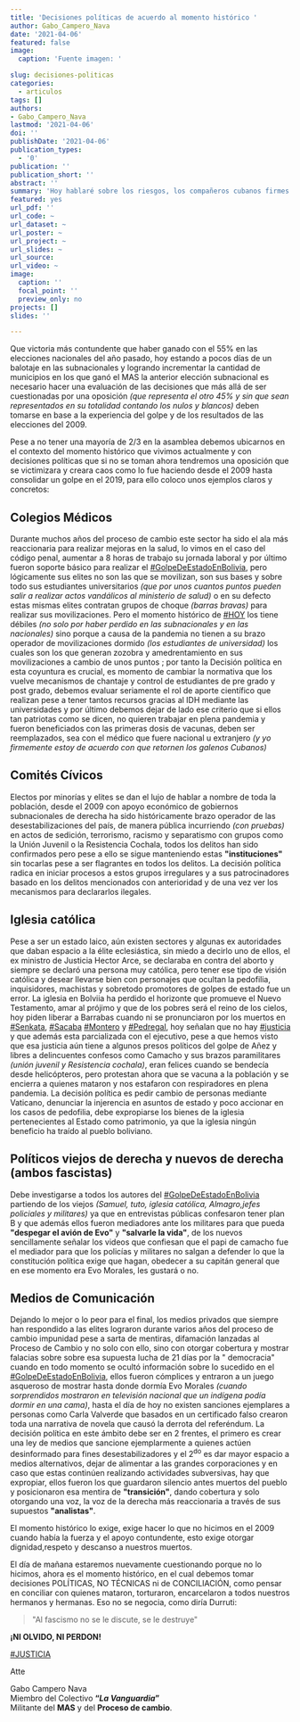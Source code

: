 ```yaml
---
title: 'Decisiones políticas de acuerdo al momento histórico '
author: Gabo_Campero_Nava
date: '2021-04-06'
featured: false
image:
  caption: 'Fuente imagen: '

slug: decisiones-politicas
categories:
  - articulos
tags: []
authors:
- Gabo_Campero_Nava
lastmod: '2021-04-06'
doi: ''
publishDate: '2021-04-06'
publication_types:
  - '0'
publication: ''
publication_short: ''
abstract: ''
summary: 'Hoy hablaré sobre los riesgos, los compañeros cubanos firmes revolucionarios, viviendo con un bloqueo de 50 años y teniendo al imperialismo a 90 millas de su territorio han resistido estoicamente'
featured: yes
url_pdf: ''
url_code: ~
url_dataset: ~
url_poster: ~
url_project: ~
url_slides: ~
url_source: 
url_video: ~
image:
  caption: ''
  focal_point: ''
  preview_only: no
projects: []
slides: ''

---
```



Que victoria más contundente que haber ganado con el 55% en las elecciones nacionales del año pasado, hoy estando a pocos días de un balotaje en las subnacionales y logrando incrementar la cantidad de municipios en los que ganó el MAS la anterior elección subnacional es necesario hacer una evaluación de las decisiones que más allá de ser cuestionadas por una oposición *(que representa el otro 45% y sin que sean representados en su totalidad contando los nulos y blancos)* deben tomarse en base a la experiencia del golpe y de los resultados de las elecciones del 2009.

Pese a no tener una mayoría de 2/3 en la asamblea debemos ubicarnos en el contexto del momento histórico que vivimos actualmente y con decisiones políticas que si no se toman ahora tendremos una oposición que se victimizara y creara caos como lo fue haciendo desde el 2009 hasta consolidar un golpe en el 2019, para ello coloco unos ejemplos claros y concretos: 

## Colegios Médicos 

Durante muchos años del proceso de cambio este sector ha sido el ala más reaccionaria para realizar mejoras en la salud, lo vimos en el caso del código penal, aumentar a 8 horas de trabajo su jornada laboral y por último fueron soporte básico para realizar el [#GolpeDeEstadoEnBolivia](#GolpeDeEstadoEnBolivia), pero lógicamente sus elites no son las que se movilizan, son sus bases y sobre todo sus estudiantes universitarios *(que por unos cuantos puntos pueden salir a realizar actos vandálicos al ministerio de salud)* o en su defecto estas mismas elites contratan grupos de choque *(barras bravas)* para realizar sus movilizaciones. 
Pero el momento histórico de [#HOY](#HOY) los tiene débiles *(no solo por haber perdido en las subnacionales y en las nacionales)* sino porque a causa de la pandemia no tienen a su brazo operador de movilizaciones dormido *(los estudiantes de universidad)* los cuales son los que generan zozobra y amedrentamiento en sus movilizaciones a cambio de unos puntos ; por tanto la Decisión política en esta coyuntura es crucial, es momento de cambiar la normativa que los vuelve mecanismos de chantaje y control de estudiantes de pre grado y post grado, debemos evaluar seriamente el rol de aporte científico que realizan pese a tener tantos recursos gracias al IDH mediante las universidades y por último debemos dejar de lado ese criterio que si ellos tan patriotas como se dicen, no quieren trabajar en plena pandemia y fueron beneficiados con las primeras dosis de vacunas, deben ser reemplazados, sea con el médico que fuere nacional u extranjero *(y yo firmemente estoy de acuerdo con que retornen los galenos Cubanos)* 

## Comités Cívicos

Electos por minorías y elites se dan el lujo de hablar a nombre de toda la población, desde el 2009 con apoyo económico de gobiernos subnacionales de derecha ha sido históricamente brazo operador de las desestabilizaciones del país, de manera pública incurriendo *(con pruebas)* en actos de sedición, terrorismo, racismo y separatismo con grupos como la Unión Juvenil o la Resistencia Cochala, todos los delitos han sido confirmados pero pese a ello se sigue manteniendo estas **"instituciones"** sin tocarlas pese a ser flagrantes en todos los delitos. La decisión política radica en iniciar procesos a estos grupos irregulares y a sus patrocinadores basado en los delitos mencionados con anterioridad y de una vez ver los mecanismos para declararlos ilegales.

## Iglesia católica 

Pese a ser un estado laico, aún existen sectores y algunas ex autoridades que daban espacio a la élite eclesiástica, sin miedo a decirlo uno de ellos, el ex ministro de Justicia Hector Arce, se declaraba en contra del aborto y siempre se declaró una persona muy católica, pero tener ese tipo de visión católica y desear llevarse bien con personajes que ocultan la pedofilia, inquisidores, machistas y sobretodo promotores de golpes de estado fue un error. La iglesia en Bolviia ha perdido el horizonte que promueve el Nuevo Testamento, amar al prójimo y que de los pobres será el reino de los cielos, hoy piden liberar a Barrabas cuando ni se pronunciaron por los muertos en [#Senkata](#Senkata), [#Sacaba](#Sacaba) [#Montero](#Montero) y [#Pedregal](#Pedregal), hoy señalan que no hay [#justicia](#justicia) y que además esta parcializada con el ejecutivo, pese a que hemos visto que esa justicia aún tiene a algunos presos políticos del golpe de Añez y libres a delincuentes confesos como Camacho y sus brazos paramilitares *(unión juvenil y Resistencia cochala)*, eran felices cuando se bendecía desde helicópteros, pero protestan ahora que se vacuna a la población y se encierra a quienes mataron y nos estafaron con respiradores en plena pandemia. La decisión política es pedir cambio de personas mediante Vaticano, denunciar la injerencia en asuntos de estado y poco accionar en los casos de pedofilia, debe expropiarse los bienes de la iglesia pertenecientes al Estado como patrimonio, ya que la iglesia ningún beneficio ha traído al pueblo boliviano.

## Políticos viejos de derecha y nuevos de derecha (ambos fascistas)

Debe investigarse a todos los autores del [#GolpeDeEstadoEnBolivia](#GolpeDeEstadoEnBolivia) partiendo de los viejos *(Samuel, tuto, iglesia católica, Almagro,jefes policiales y militares)* ya que en entrevistas públicas confesaron tener plan B y que además ellos fueron mediadores ante los militares para que pueda **"despegar el avión de Evo"** y **"salvarle la vida"**, de los nuevos sencillamente señalar los videos que confiesan que el papi de camacho fue el mediador para que los policías y militares no salgan a defender lo que la constitución política exige que hagan, obedecer a su capitán general que en ese momento era Evo Morales, les gustará o no.

## Medios de Comunicación

Dejando lo mejor o lo peor para el final, los medios privados que siempre han respondido a las elites lograron durante varios años del proceso de cambio impunidad pese a sarta de mentiras, difamación lanzadas al Proceso de Cambio y no solo con ello, sino con otorgar cobertura y mostrar falacias sobre sobre esa supuesta lucha de 21 días por la " democracia" cuando en todo momento se ocultó información sobre lo sucedido en el [#GolpeDeEstadoEnBolivia](#GolpeDeEstadoEnBolivia), ellos fueron cómplices y entraron a un juego asqueroso de mostrar hasta donde dormía Evo Morales *(cuando sorprendidos mostraron en televisión nacional que un indígena podía dormir en una cama)*, hasta el día de hoy no existen sanciones ejemplares a personas como Carla Valverde que basados en un certificado falso crearon toda una narrativa de novela que causó la derrota del referéndum. La decisión política en este ámbito debe ser en 2 frentes, el primero es crear una ley de medios que sancione ejemplarmente a quienes actúen desinformado para fines desestabilizadores y el 2<sup>do</sup> es dar mayor espacio a medios alternativos, dejar de alimentar a las grandes corporaciones y en caso que estas continúen realizando actividades subversivas, hay que expropiar, ellos fueron los que guardaron silencio antes muertos del pueblo y posicionaron esa mentira de **"transición"**, dando cobertura y solo otorgando una voz, la voz de la derecha más reaccionaria a través de sus supuestos **"analistas"**. 

El momento histórico lo exige, exige hacer lo que no hicimos en el 2009 cuando había la fuerza y el apoyo contundente, esto exige otorgar dignidad,respeto y descanso a nuestros muertos.

El día de mañana estaremos nuevamente cuestionando porque no lo hicimos, ahora es el momento histórico, en el cual debemos tomar decisiones POLÍTICAS, NO TÉCNICAS ni de CONCILIACIÓN, como pensar en conciliar con quienes mataron, torturaron, encarcelaron a todos nuestros hermanos y hermanas. Eso no se negocia, como diría Durruti:

> "Al fascismo no se le discute, se le destruye"

**¡NI OLVIDO, NI PERDON!**

[#JUSTICIA](#JUSTICIA)

Atte 

Gabo Campero Nava<br>
Miembro del Colectivo **“*La Vanguardia*”**<br>
Militante del **MAS** y del **Proceso de cambio**.<br>
